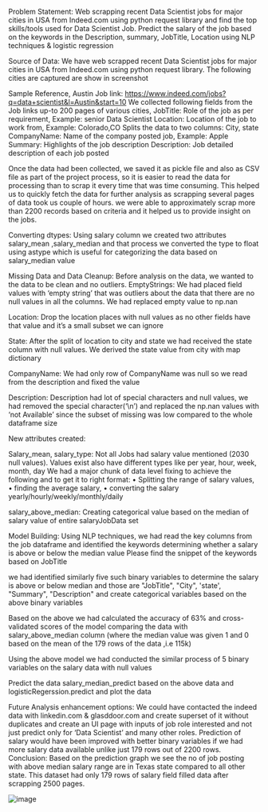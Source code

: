 				 
Problem Statement:  Web scrapping recent Data Scientist jobs for major cities in USA from Indeed.com using python request library and find the top skills/tools used for Data Scientist Job. Predict the salary of the job based on the keywords in the Description, summary, JobTitle, Location using NLP techniques & logistic regression


Source of Data: 
We have web scrapped recent Data Scientist jobs for major cities in USA from Indeed.com using python request library. The following cities are captured are show in screenshot 
 
Sample Reference, Austin Job link: https://www.indeed.com/jobs?q=data+scientist&l=Austin&start=10
We collected following fields from the Job links up-to 200 pages of various cities,
JobTitle: Role of the job as per requirement, Example: senior Data Scientist
Location: Location of the job to work from, Example: Colorado,CO
	Splits the data to two columns: City, state
CompanyName: Name of the company posted job, Example: Apple
Summary: Highlights of the job description
Description: Job detailed description of each job posted

Once the data had been collected, we saved it as pickle file and also as CSV file as part of the project process, so it is easier to read the data for processing than to scrap it every time that was time consuming. This helped us to quickly fetch the data for further analysis as scrapping several pages of data took us couple of hours.
 we were able to approximately scrap more than 2200 records based on criteria and it helped us to provide insight on the jobs.
 

Converting dtypes:
   Using salary column we created two attributes salary_mean ,salary_median and that process we converted the type to float using astype which is useful for categorizing the data based on salary_median value
   
Missing Data and Data Cleanup: 
Before analysis on the data, we wanted to the data to be clean and no outliers.
EmptyStrings:
We had placed field values with ‘empty string’ that was outliers about the data that there are no null values in all the columns. We had replaced empty value to np.nan
 
Location:  Drop the location places with null values as no other fields have that value and it’s a small subset we can ignore 
 
State: After the split of location to city and state we had received the state column with null values. We derived the state value from city with map dictionary 
	 

CompanyName: We had only row of CompanyName was null so we read from the description and fixed the value 
	 

Description:
   Description had lot of special characters and null values, we had removed the special character(‘\n’) and replaced the np.nan values with ‘not Available’ since the subset of missing was low compared to the whole dataframe size

 


New attributes created:

Salary_mean, salary_type:  Not all Jobs had salary value mentioned (2030 null values). Values exist also have different types like per year, hour, week, month, day
We had a major chunk of data level fixing to achieve the following and to get it to right format:
•	Splitting the range of salary values,
•	finding the average salary, 
•	converting the salary yearly/hourly/weekly/monthly/daily 

 

salary_above_median:	 Creating categorical value based on the median of salary value of entire salaryJobData set 
 


Model Building:
  Using NLP techniques, we had read the key columns from the job dataframe and identified the keywords determining whether a salary is above or below the median value 
Please find the snippet of the keywords based on JobTitle 
 
we had identified similarly five such binary variables to determine the salary is above or below median and those are "JobTitle", "City", 'state', "Summary", "Description" and create categorical variables based on the above binary variables
	 
    
Based on the above we had calculated the accuracy of 63% and cross-validated scores of the model comparing the data with salary_above_median column (where the median value was given 1 and 0 based on the mean of the 179 rows of the data ,i.e 115k)
	 
Using the above model we had conducted the similar process of 5 binary variables on the salary data with null values 

 

Predict the data salary_median_predict based on the above data and logisticRegerssion.predict and plot the data 
 
Future Analysis enhancement options:
   We could have contacted the indeed data with linkedin.com & glasddoor.com and create superset of it without duplicates and create an UI page with inputs of job role interested and not just predict only for ‘Data Scientist’ and many other roles.
   Prediction of salary would have been improved with better binary variables if we had more salary data available unlike just 179 rows out of 2200 rows. 
Conclusion:  Based on the prediction graph we see the no of job posting with above median salary range are in Texas state compared to all other state. This dataset had only 179 rows of salary field filled data after scrapping 2500 pages. 




![image](https://user-images.githubusercontent.com/72536274/121137852-f82ef100-c7eb-11eb-9b05-a3ee34bde96b.png)
